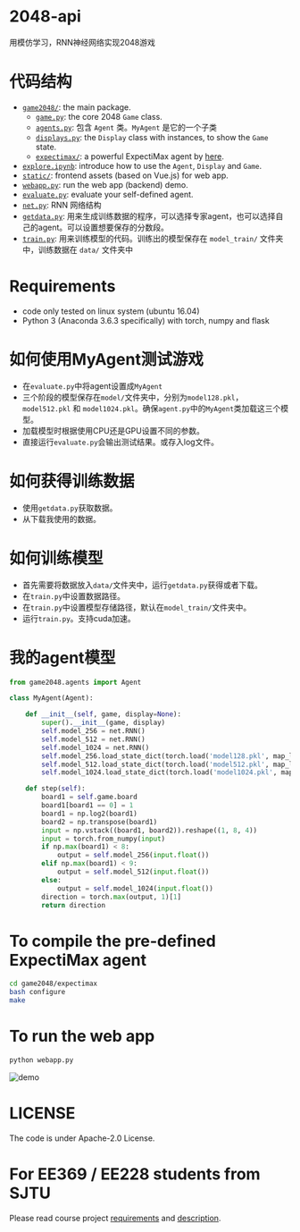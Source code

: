 # 2048-api
用模仿学习，RNN神经网络实现2048游戏

# 代码结构
* [`game2048/`](game2048/): the main package.
    * [`game.py`](game2048/game.py): the core 2048 `Game` class.
    * [`agents.py`](game2048/agents.py): 包含 `Agent` 类。`MyAgent` 是它的一个子类 
    * [`displays.py`](game2048/displays.py): the `Display` class with instances, to show the `Game` state.
    * [`expectimax/`](game2048/expectimax): a powerful ExpectiMax agent by [here](https://github.com/nneonneo/2048-ai).
* [`explore.ipynb`](explore.ipynb): introduce how to use the `Agent`, `Display` and `Game`.
* [`static/`](static/): frontend assets (based on Vue.js) for web app.
* [`webapp.py`](webapp.py): run the web app (backend) demo.
* [`evaluate.py`](evaluate.py): evaluate your self-defined agent.
* [`net.py`](net.py): RNN 网络结构
* [`getdata.py`](getdata.py): 用来生成训练数据的程序，可以选择专家agent，也可以选择自己的agent。可以设置想要保存的分数段。
* [`train.py`](train.py): 用来训练模型的代码。训练出的模型保存在 `model_train/` 文件夹中，训练数据在 `data/` 文件夹中

# Requirements
* code only tested on linux system (ubuntu 16.04)
* Python 3 (Anaconda 3.6.3 specifically) with torch, numpy and flask

# 如何使用MyAgent测试游戏
* 在`evaluate.py`中将agent设置成`MyAgent`
* 三个阶段的模型保存在`model/`文件夹中，分别为`model128.pkl`，`model512.pkl` 和 `model1024.pkl`。确保`agent.py`中的`MyAgent`类加载这三个模型。
* 加载模型时根据使用CPU还是GPU设置不同的参数。
* 直接运行`evaluate.py`会输出测试结果。或存入log文件。

# 如何获得训练数据
* 使用`getdata.py`获取数据。
* 从下载我使用的数据。

# 如何训练模型
* 首先需要将数据放入`data/`文件夹中，运行`getdata.py`获得或者下载。
* 在`train.py`中设置数据路径。
* 在`train.py`中设置模型存储路径，默认在`model_train/`文件夹中。
* 运行`train.py`。支持cuda加速。

# 我的agent模型
```python
from game2048.agents import Agent

class MyAgent(Agent):

    def __init__(self, game, display=None):
        super().__init__(game, display)
        self.model_256 = net.RNN()
        self.model_512 = net.RNN()
        self.model_1024 = net.RNN()
        self.model_256.load_state_dict(torch.load('model128.pkl', map_location=torch.device('cpu')))
        self.model_512.load_state_dict(torch.load('model512.pkl', map_location=torch.device('cpu')))
        self.model_1024.load_state_dict(torch.load('model1024.pkl', map_location=torch.device('cpu')))

    def step(self):
        board1 = self.game.board
        board1[board1 == 0] = 1
        board1 = np.log2(board1)
        board2 = np.transpose(board1)
        input = np.vstack((board1, board2)).reshape((1, 8, 4))
        input = torch.from_numpy(input)
        if np.max(board1) < 8:
            output = self.model_256(input.float())
        elif np.max(board1) < 9:
            output = self.model_512(input.float())
        else:
            output = self.model_1024(input.float())
        direction = torch.max(output, 1)[1]
        return direction

```

# To compile the pre-defined ExpectiMax agent

```bash
cd game2048/expectimax
bash configure
make
```

# To run the web app
```bash
python webapp.py
```
![demo](preview2048.gif)

# LICENSE
The code is under Apache-2.0 License.

# For EE369 / EE228 students from SJTU
Please read course project [requirements](EE369.md) and [description](https://docs.qq.com/slide/DS05hVGVFY1BuRVp5). 

